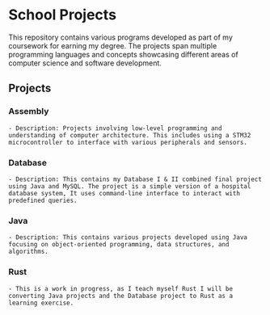 # School Projects

This repository contains various programs developed as part of my coursework for earning my degree. The projects span multiple programming languages and concepts showcasing different areas of computer science and software development.

## Projects

### Assembly

    - Description: Projects involving low-level programming and understanding of computer architecture. This includes using a STM32 microcontroller to interface with various peripherals and sensors.

### Database

    - Description: This contains my Database I & II combined final project using Java and MySQL. The project is a simple version of a hospital database system, It uses command-line interface to interact with predefined queries.

### Java

    - Description: This contains various projects developed using Java focusing on object-oriented programming, data structures, and algorithms.

### Rust

    - This is a work in progress, as I teach myself Rust I will be converting Java projects and the Database project to Rust as a learning exercise.
